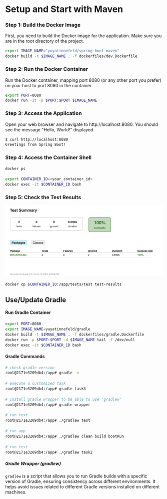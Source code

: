 # Setup and Start with Maven

### Step 1: Build the Docker Image
First, you need to build the Docker image for the application. Make sure you are in the root directory of the project.

```bash
export IMAGE_NAME="yuyatinnefeld/spring-boot-maven"
docker build -t $IMAGE_NAME . -f dockerfiles/dev.Dockerfile
```

### Step 2: Run the Docker Container
Run the Docker container, mapping port 8080 (or any other port you prefer) on your host to port 8080 in the container.
```bash
export PORT=8080
docker run -it -p $PORT:$PORT $IMAGE_NAME
```

### Step 3: Access the Application
Open your web browser and navigate to http://localhost:8080. You should see the message "Hello, World!" displayed.

```bash
$ curl http://localhost:8080
Greetings from Spring Boot!
```

### Step 4: Access the Container Shell
```bash
docker ps

export CONTAINER_ID=<your_container_id>
docker exec -it $CONTAINER_ID bash
```

### Step 5: Check the Test Results
![Springboot Test Results](/images/test-results.png)

```bash
docker cp $CONTAINER_ID:/app/tests/test test-results
```

## Use/Update Gradle

#### Run Gradle Container
```bash
export PORT=8080
export IMAGE_NAME=yuyatinnefeld/gradle
docker build -t $IMAGE_NAME . -f dockerfiles/gradle.Dockerfile
docker run -p $PORT:$PORT -d $IMAGE_NAME tail -f /dev/null
docker exec -it $CONTAINER_ID bash
```
#### Gradle Commands

```bash
# check gradle version
root@2171e3209db4:/app# gradle -v

# execute a customized task
root@2171e3209db4:/app# gradle task3

# install gradle wrapper to be able to use 'gradlew'
root@2171e3209db4:/app# gradle wrapper

# run test
root@2171e3209db4:/app# ./gradlew test

# run app
root@2171e3209db4:/app# ./gradlew clean build bootRun

# run test
root@2171e3209db4:/app# ./gradlew task2
```
##### Gradle Wrapper (gradlew)
`gradlew` is a script that allows you to run Gradle builds with a specific version of Gradle, ensuring consistency across different environments. It helps avoid issues related to different Gradle versions installed on different machines.

